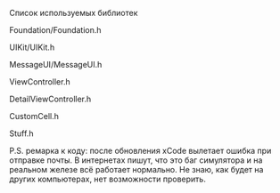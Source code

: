 Список используемых библиотек

Foundation/Foundation.h

UIKit/UIKit.h

MessageUI/MessageUI.h

ViewController.h

DetailViewController.h

CustomCell.h

Stuff.h

P.S. ремарка к коду: после обновления xCode вылетает ошибка при отправке почты. В интернетах пишут, что это баг симулятора и на реальном железе всё работает нормально. Не знаю, как будет на других компьютерах, нет возможности проверить.

